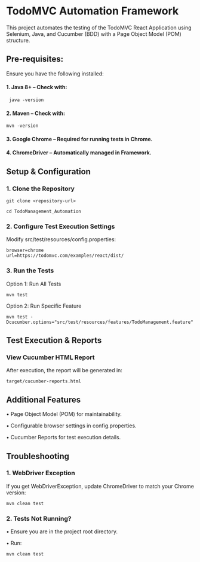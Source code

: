 
# TodoMVC Automation Framework

This project automates the testing of the TodoMVC React Application using Selenium,
Java, and Cucumber (BDD) with a Page Object Model (POM) structure.

## Pre-requisites:

Ensure you have the following installed:

#### 1. Java 8+ – Check with:
````
 java -version
`````
#### 2. Maven – Check with:
````
mvn -version
`````
#### 3. Google Chrome – Required for running tests in Chrome.

#### 4. ChromeDriver – Automatically managed in Framework.



## Setup & Configuration

### 1. Clone the Repository
````
git clone <repository-url>
````
````
cd TodoManagement_Automation
````

### 2. Configure Test Execution Settings

Modify src/test/resources/config.properties:
````
browser=chrome
url=https://todomvc.com/examples/react/dist/
````

### 3. Run the Tests

Option 1: Run All Tests
````
mvn test
````
Option 2: Run Specific Feature
````
mvn test -Dcucumber.options="src/test/resources/features/TodoManagement.feature"
````


## Test Execution & Reports

### View Cucumber HTML Report

After execution, the report will be generated in:
````
target/cucumber-reports.html
````


## Additional Features

• Page Object Model (POM) for maintainability.

• Configurable browser settings in config.properties.

• Cucumber Reports for test execution details.


## Troubleshooting

### 1. WebDriver Exception

If you get WebDriverException, update ChromeDriver to match your Chrome version:

````
mvn clean test
````

###  2. Tests Not Running?

• Ensure you are in the project root directory.

• Run:
````
mvn clean test
````
